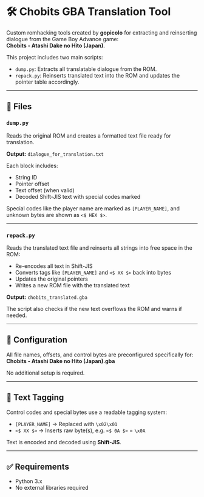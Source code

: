 # 🛠️ Chobits GBA Translation Tool

Custom romhacking tools created by **gopicolo** for extracting and reinserting dialogue from the Game Boy Advance game:  
**Chobits - Atashi Dake no Hito (Japan)**.

This project includes two main scripts:
- `dump.py`: Extracts all translatable dialogue from the ROM.
- `repack.py`: Reinserts translated text into the ROM and updates the pointer table accordingly.

---

## 📂 Files

### `dump.py`
Reads the original ROM and creates a formatted text file ready for translation.

**Output:** `dialogue_for_translation.txt`

Each block includes:
- String ID
- Pointer offset
- Text offset (when valid)
- Decoded Shift-JIS text with special codes marked

Special codes like the player name are marked as `[PLAYER_NAME]`, and unknown bytes are shown as `<$ HEX $>`.

---

### `repack.py`
Reads the translated text file and reinserts all strings into free space in the ROM:
- Re-encodes all text in Shift-JIS
- Converts tags like `[PLAYER_NAME]` and `<$ XX $>` back into bytes
- Updates the original pointers
- Writes a new ROM file with the translated text

**Output:** `chobits_translated.gba`

The script also checks if the new text overflows the ROM and warns if needed.

---

## 🔧 Configuration

All file names, offsets, and control bytes are preconfigured specifically for:
**Chobits - Atashi Dake no Hito (Japan).gba**

No additional setup is required.

---

## 💬 Text Tagging

Control codes and special bytes use a readable tagging system:
- `[PLAYER_NAME]` → Replaced with `\x02\x01`
- `<$ XX $>` → Inserts raw byte(s), e.g. `<$ 0A $>` = `\x0A`

Text is encoded and decoded using **Shift-JIS**.

---

## ✅ Requirements

- Python 3.x
- No external libraries required
